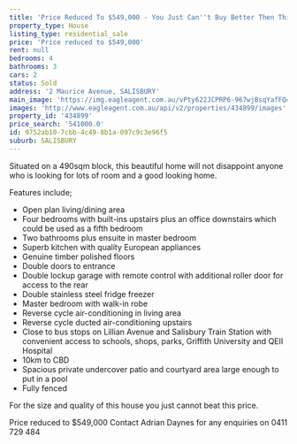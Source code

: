 ```yaml
---
title: 'Price Reduced To $549,000 - You Just Can''t Buy Better Then This!'
property_type: House
listing_type: residential_sale
price: 'Price reduced to $549,000'
rent: null
bedrooms: 4
bathrooms: 3
cars: 2
status: Sold
address: '2 Maurice Avenue, SALISBURY'
main_image: 'https://img.eagleagent.com.au/vPty622JCPRP6-967wjBsqYafFQ=/1280x854/smart/https://s3-us-west-2.amazonaws.com/eagleagent-orig/images/6818782/104882626-image-M.jpg'
images: 'http://www.eagleagent.com.au/api/v2/properties/434899/images'
property_id: '434899'
price_search: '541000.0'
id: 9752ab10-7cbb-4c49-8b1a-097c9c3e96f5
suburb: SALISBURY
---
```

Situated on a 490sqm block, this beautiful home will not disappoint anyone who is looking for lots of room and a good looking home.

Features include;
- Open plan living/dining area
- Four bedrooms with built-ins upstairs plus an office downstairs which could be used as a fifth bedroom
- Two bathrooms plus ensuite in master bedroom
- Superb kitchen with quality European appliances
- Genuine timber polished floors
- Double doors to entrance
- Double lockup garage with remote control with additional roller door for access to the rear
- Double stainless steel fridge freezer
- Master bedroom with walk-in robe
- Reverse cycle air-conditioning in living area
- Reverse cycle ducted air-conditioning upstairs
- Close to bus stops on Lillian Avenue and Salisbury Train Station with convenient access to schools, shops, parks, Griffith University and QEII Hospital
- 10km to CBD
- Spacious private undercover patio and courtyard area large enough to put in a pool
- Fully fenced

For the size and quality of this house you just cannot beat this price.

Price reduced to $549,000
Contact Adrian Daynes for any enquiries on 0411 729 484